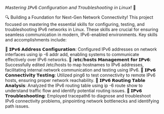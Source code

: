 𝘔𝘢𝘴𝘵𝘦𝘳𝘪𝘯𝘨 𝘐𝘗𝘷6 𝘊𝘰𝘯𝘧𝘪𝘨𝘶𝘳𝘢𝘵𝘪𝘰𝘯 𝘢𝘯𝘥 𝘛𝘳𝘰𝘶𝘣𝘭𝘦𝘴𝘩𝘰𝘰𝘵𝘪𝘯𝘨 𝘪𝘯 𝘓𝘪𝘯𝘶𝘹! 🚀

🔍 Building a Foundation for Next-Gen Network Connectivity!
This project focused on mastering the essential skills for configuring, testing, and troubleshooting IPv6 networks in Linux. These skills are crucial for ensuring seamless communication in modern, IPv6-enabled environments. Key skills and accomplishments include:

🔹 𝗜𝗣𝘃𝟲 𝗔𝗱𝗱𝗿𝗲𝘀𝘀 𝗖𝗼𝗻𝗳𝗶𝗴𝘂𝗿𝗮𝘁𝗶𝗼𝗻: Configured IPv6 addresses on network interfaces using ip -6 addr add, enabling systems to communicate effectively over IPv6 networks.
🔹 /𝗲𝘁𝗰/𝗵𝗼𝘀𝘁𝘀 𝗠𝗮𝗻𝗮𝗴𝗲𝗺𝗲𝗻𝘁 𝗳𝗼𝗿 𝗜𝗣𝘃𝟲: Successfully edited /etc/hosts to map hostnames to IPv6 addresses, facilitating internal network communication and testing using IPv6.
🔹 𝗜𝗣𝘃𝟲 𝗖𝗼𝗻𝗻𝗲𝗰𝘁𝗶𝘃𝗶𝘁𝘆 𝗧𝗲𝘀𝘁𝗶𝗻𝗴: Utilized ping6 to test connectivity to remote IPv6 hosts, ensuring proper network reachability.
🔹 𝗜𝗣𝘃𝟲 𝗥𝗼𝘂𝘁𝗶𝗻𝗴 𝗧𝗮𝗯𝗹𝗲 𝗔𝗻𝗮𝗹𝘆𝘀𝗶𝘀: Analyzed the IPv6 routing table using ip -6 route show to understand traffic flow and identify potential routing issues.
🔹 𝗜𝗣𝘃𝟲 𝗧𝗿𝗼𝘂𝗯𝗹𝗲𝘀𝗵𝗼𝗼𝘁𝗶𝗻𝗴: Employed tracepath6 to diagnose and troubleshoot IPv6 connectivity problems, pinpointing network bottlenecks and identifying path issues.
